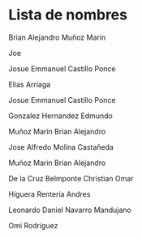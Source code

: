 # Lista de nombres  

Brian Alejandro Muñoz Marin  

Joe  

Josue Emmanuel Castillo Ponce  

Elias Arriaga  

Josue Emmanuel Castillo Ponce  

Gonzalez Hernandez Edmundo  

Muñoz Marin Brian Alejandro  

Jose Alfredo Molina Castañeda  

Muñoz Marin Brian Alejandro  

De la Cruz Belmponte Christian Omar  

Higuera Renteria Andres

Leonardo Daniel Navarro Mandujano  

Omi Rodríguez